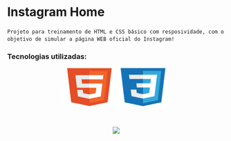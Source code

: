# Instagram Home

`Projeto para treinamento de HTML e CSS básico com resposividade, com o objetivo de simular a página WEB oficial do Instagram!`

### Tecnologias utilizadas:

<div align="center" style="display: inline_block;">
  <img align="center" alt="Vitor-HTML" height="90" width="120" src="https://raw.githubusercontent.com/devicons/devicon/master/icons/html5/html5-original.svg">
  <img align="center" alt="Vitor-CSS" height="90" width="120" src="https://raw.githubusercontent.com/devicons/devicon/master/icons/css3/css3-original.svg">
</div>

##

<br />  
<div align="center"> 
   <a href="https://www.linkedin.com/in/vitor-mendesco/" target="_blank"><img src="https://img.shields.io/badge/-LinkedIn-%230077B5?style=for-the-badge&logo=linkedin&logoColor=white" target="_blank"></a>
</div>
